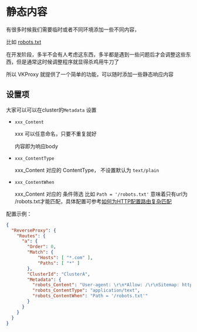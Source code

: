 # 静态内容

有很多时候我们需要临时或者不同环境添加一些不同内容，

比如 [robots.txt](https://developers.google.com/search/docs/crawling-indexing/robots/robots_txt?hl=zh-cn)

在开发阶段，多半不会有人考虑这东西，多半都是遇到一些问题后才会调整这些东西，但是通常这时候调整程序就显得杀鸡用牛刀了

所以 VKProxy 就提供了一个简单的功能，可以随时添加一些静态响应内容


## 设置项

大家可以可以在cluster的`Metadata` 设置

- `xxx_Content`

    xxx 可以任意命名，只要不重复就好

    内容即为响应body

- `xxx_ContentType`

    xxx_Content 对应的 ContentType， 不设置默认为 `text/plain`

- `xxx_ContentWhen`

    xxx_Content 对应的 条件筛选 比如 `Path = '/robots.txt'` 意味着只有url为 /robots.txt才能匹配，具体配置可参考[如何为HTTP配置路由复杂匹配](/VKProxy.Doc/docs/statement)

配置示例：

``` json
{
  "ReverseProxy": {
    "Routes": {
      "a": {
        "Order": 0,  
        "Match": {
            "Hosts": [ "*.com" ],
            "Paths": [ "*" ]
        },
        "ClusterId": "ClusterA",
        "Metadata": {
          "robots_Content": "User-agent: \r\n*Allow: /\r\nSitemap: https://www.xxx.com/sitemap.xml",
          "robots_ContentType": "application/text",
          "robots_ContentWhen": "Path = '/robots.txt'"
        }
      }
    }
  }
}
```